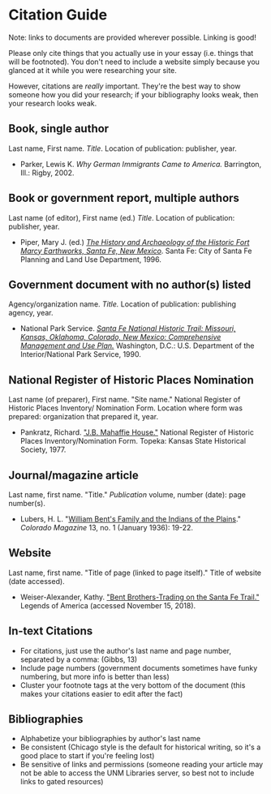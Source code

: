 # Citation Guide

Note: links to documents are provided wherever possible. Linking is good!

Please only cite things that you actually use in your essay (i.e. things that will be footnoted). You don't need to include a website simply because you glanced at it while you were researching your site.

However, citations are _really_ important. They're the best way to show someone how you did your research; if your bibliography looks weak, then your research looks weak.


## Book, single author
Last name, First name. _Title_. Location of publication: publisher, year.

- Parker, Lewis K. _Why German Immigrants Came to America._ Barrington, Ill.: Rigby, 2002.

## Book or government report, multiple authors
Last name (of editor), First name (ed.) _Title_. Location of publication: publisher, year.

- Piper, Mary J. (ed.) [_The History and Archaeology of the Historic Fort Marcy Earthworks, Santa Fe, New Mexico_](https://www.nps.gov/safe/learn/historyculture/upload/History-and-Archeology-of-Fort-Marcy-Earthworks-508.pdf). Santa Fe: City of Santa Fe Planning and Land Use Department, 1996.

## Government document with no author(s) listed
Agency/organization name. _Title._ Location of publication: publishing agency, year.

- National Park Service. [_Santa Fe National Historic Trail: Missouri, Kansas, Oklahoma, Colorado, New Mexico: Comprehensive Management and Use Plan._](https://catalog.hathitrust.org/Record/002444854) Washington, D.C.: U.S. Department of the Interior/National Park Service, 1990.

## National Register of Historic Places Nomination
Last name (of preparer), First name. "Site name." National Register of Historic Places Inventory/
Nomination Form. Location where form was prepared: organization that prepared it, year.

- Pankratz, Richard. ["J.B. Mahaffie House."](https://www.kshs.org/resource/national_register/nominationsNRDB/Johnson_MahaffieJBHouseNR.pdf) National Register of Historic Places Inventory/Nomination Form. Topeka: Kansas State Historical Society, 1977.

## Journal/magazine article
Last name, first name. "Title." _Publication_ volume, number (date): page number(s).

- Lubers, H. L. "[William Bent's Family and the Indians of the Plains](https://www.historycolorado.org/sites/default/files/media/document/2018/ColoradoMagazine_v13n1_January1936.pdf)." _Colorado Magazine_ 13, no. 1 (January 1936): 19-22.

## Website
Last name, first name. "Title of page (linked to page itself)." Title of website (date accessed).
- Weiser-Alexander, Kathy. ["Bent Brothers-Trading on the Santa Fe Trail."](https://www.legendsofamerica.com/bent-brothers/) Legends of America (accessed November 15, 2018).


## In-text Citations
- For citations, just use the author's last name and page number, separated by a comma: (Gibbs, 13)
- Include page numbers (government documents sometimes have funky numbering, but more info is better than less)
- Cluster your footnote tags at the very bottom of the document (this makes your citations easier to edit after the fact)

## Bibliographies
- Alphabetize your bibliographies by author's last name
- Be consistent (Chicago style is the default for historical writing, so it's a good place to start if you're feeling lost)
- Be sensitive of links and permissions (someone reading your article may not be able to access the UNM Libraries server, so best not to include links to gated resources)
